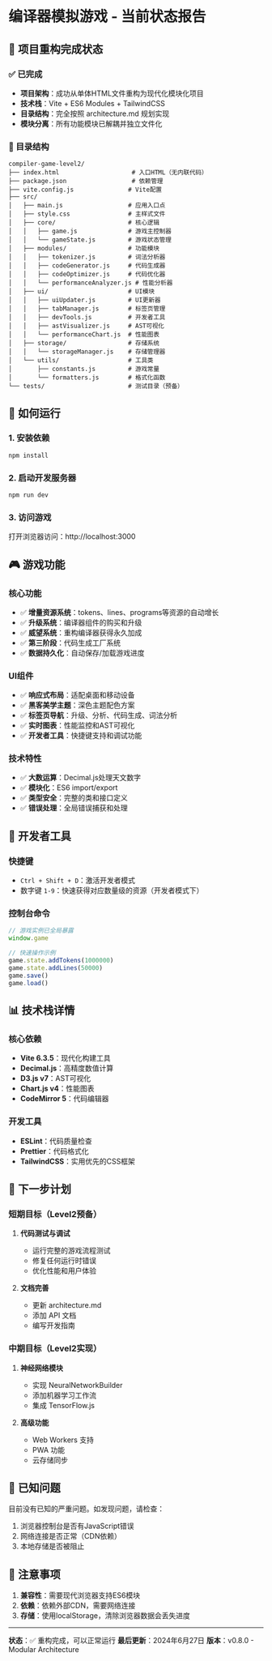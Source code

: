 # 编译器模拟游戏 - 当前状态报告

## 🎯 项目重构完成状态

### ✅ 已完成
- **项目架构**：成功从单体HTML文件重构为现代化模块化项目
- **技术栈**：Vite + ES6 Modules + TailwindCSS
- **目录结构**：完全按照 architecture.md 规划实现
- **模块分离**：所有功能模块已解耦并独立文件化

### 📁 目录结构
```
compiler-game-level2/
├── index.html                    # 入口HTML（无内联代码）
├── package.json                  # 依赖管理
├── vite.config.js               # Vite配置
├── src/
│   ├── main.js                  # 应用入口点
│   ├── style.css                # 主样式文件
│   ├── core/                    # 核心逻辑
│   │   ├── game.js              # 游戏主控制器
│   │   └── gameState.js         # 游戏状态管理
│   ├── modules/                 # 功能模块
│   │   ├── tokenizer.js         # 词法分析器
│   │   ├── codeGenerator.js     # 代码生成器
│   │   ├── codeOptimizer.js     # 代码优化器
│   │   └── performanceAnalyzer.js # 性能分析器
│   ├── ui/                      # UI模块
│   │   ├── uiUpdater.js         # UI更新器
│   │   ├── tabManager.js        # 标签页管理
│   │   ├── devTools.js          # 开发者工具
│   │   ├── astVisualizer.js     # AST可视化
│   │   └── performanceChart.js  # 性能图表
│   ├── storage/                 # 存储系统
│   │   └── storageManager.js    # 存储管理器
│   └── utils/                   # 工具类
│       ├── constants.js         # 游戏常量
│       └── formatters.js        # 格式化函数
└── tests/                       # 测试目录（预备）
```

## 🚀 如何运行

### 1. 安装依赖
```bash
npm install
```

### 2. 启动开发服务器
```bash
npm run dev
```

### 3. 访问游戏
打开浏览器访问：http://localhost:3000

## 🎮 游戏功能

### 核心功能
- ✅ **增量资源系统**：tokens、lines、programs等资源的自动增长
- ✅ **升级系统**：编译器组件的购买和升级
- ✅ **威望系统**：重构编译器获得永久加成
- ✅ **第三阶段**：代码生成工厂系统
- ✅ **数据持久化**：自动保存/加载游戏进度

### UI组件
- ✅ **响应式布局**：适配桌面和移动设备
- ✅ **黑客美学主题**：深色主题配色方案
- ✅ **标签页导航**：升级、分析、代码生成、词法分析
- ✅ **实时图表**：性能监控和AST可视化
- ✅ **开发者工具**：快捷键支持和调试功能

### 技术特性
- ✅ **大数运算**：Decimal.js处理天文数字
- ✅ **模块化**：ES6 import/export
- ✅ **类型安全**：完整的类和接口定义
- ✅ **错误处理**：全局错误捕获和处理

## 🔧 开发者工具

### 快捷键
- `Ctrl + Shift + D`：激活开发者模式
- 数字键 `1-9`：快速获得对应数量级的资源（开发者模式下）

### 控制台命令
```javascript
// 游戏实例已全局暴露
window.game

// 快速操作示例
game.state.addTokens(1000000)
game.state.addLines(50000)
game.save()
game.load()
```

## 📊 技术栈详情

### 核心依赖
- **Vite 6.3.5**：现代化构建工具
- **Decimal.js**：高精度数值计算
- **D3.js v7**：AST可视化
- **Chart.js v4**：性能图表
- **CodeMirror 5**：代码编辑器

### 开发工具
- **ESLint**：代码质量检查
- **Prettier**：代码格式化
- **TailwindCSS**：实用优先的CSS框架

## 🎯 下一步计划

### 短期目标（Level2预备）
1. **代码测试与调试**
   - 运行完整的游戏流程测试
   - 修复任何运行时错误
   - 优化性能和用户体验

2. **文档完善**
   - 更新 architecture.md
   - 添加 API 文档
   - 编写开发指南

### 中期目标（Level2实现）
1. **神经网络模块**
   - 实现 NeuralNetworkBuilder
   - 添加机器学习工作流
   - 集成 TensorFlow.js

2. **高级功能**
   - Web Workers 支持
   - PWA 功能
   - 云存储同步

## 🐛 已知问题

目前没有已知的严重问题。如发现问题，请检查：
1. 浏览器控制台是否有JavaScript错误
2. 网络连接是否正常（CDN依赖）
3. 本地存储是否被阻止

## 📝 注意事项

1. **兼容性**：需要现代浏览器支持ES6模块
2. **依赖**：依赖外部CDN，需要网络连接
3. **存储**：使用localStorage，清除浏览器数据会丢失进度

---

**状态**：✅ 重构完成，可以正常运行
**最后更新**：2024年6月27日
**版本**：v0.8.0 - Modular Architecture
